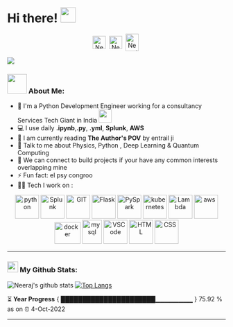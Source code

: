 # Hi there! <img src="https://github.com/TheDudeThatCode/TheDudeThatCode/blob/master/Assets/Hi.gif" width="35" />
<p align="center">
<a href="https://twitter.com/neeraj_kuro" target="blank"><img align="center" src="https://cdn.jsdelivr.net/npm/simple-icons@3.0.1/icons/twitter.svg" alt="Neeraj_Sirvisetti" height="30" width="30" /></a>&nbsp;
<a href="https://www.linkedin.com/in/neeraj-sirvisetti/" target="blank"><img align="center" src="https://cdn.jsdelivr.net/npm/simple-icons@3.0.1/icons/linkedin.svg" alt="NeerajSirvisetti" height="30" width="30" /></a>&nbsp;
<a href="https://neerajsirvisetti.herokuapp.com/" target="blank"><img align="center" src="https://cdn.jsdelivr.net/npm/simple-icons@3.0.1/icons/googlechrome.svg" alt="Neerajsirvisetti" height="40" width="30" /></a>&nbsp;
</p>


![](https://camo.githubusercontent.com/992babdffd8c74a1502de375fbdf7e4d54773242/68747470733a2f2f6d656469612e67697068792e636f6d2f6d656469612f53576f536b4e36447854737a71494b4571762f67697068792e676966)


### <img src="https://github.com/TheDudeThatCode/TheDudeThatCode/blob/master/Assets/Developer.gif" width="45" /> About Me:
- 🏦 I'm a Python Development Engineer working for a consultancy Services Tech Giant in India 
      <img src="https://media.giphy.com/media/WUlplcMpOCEmTGBtBW/giphy.gif" width="30">
- 💻 I use daily **.ipynb**,**.py**, **.yml**, **Splunk**,  **AWS**
- 📖 I am currently reading **The Author's POV** by entrail ji
- 💬 Talk to me about Physics, Python , Deep Learning & Quantum Computing
- 👯 We can connect to build projects if your have any common interests overlapping mine
- ⚡ Fun fact: el psy congroo
- 🧑‍💻 Tech I work on :
<p align="center">
     <img src="https://www.vectorlogo.zone/logos/python/python-icon.svg" alt="python" width="55" height="55"/>
      <img src="https://www.vectorlogo.zone/logos/splunk/splunk-icon.svg" alt="Splunk" width="55" height="55"/> 
      <img src="https://www.vectorlogo.zone/logos/git-scm/git-scm-icon.svg" alt="GIT" width="55" height="55"/>      
      <img src="https://www.vectorlogo.zone/logos/pocoo_flask/pocoo_flask-icon.svg" alt="Flask" width="55" height="55"/>
      <img src="https://www.vectorlogo.zone/logos/apache_spark/apache_spark-icon.svg" alt="PySpark" width="55" height="55"/> 
      <img src="https://www.vectorlogo.zone/logos/amazon_eks/amazon_eks-icon.svg" alt="kubernetes" width="55" height="55"/>
      <img src="https://www.vectorlogo.zone/logos/amazon_awslambda/amazon_awslambda-icon.svg" alt="Lambda" width="55" height="55"/> 
      <img src="https://www.vectorlogo.zone/logos/amazon_aws/amazon_aws-icon.svg" alt="aws" width="55" height="55"/>
      <img src="https://www.vectorlogo.zone/logos/docker/docker-official.svg" alt="docker" width="60" height="50"/>
      <img src="https://www.vectorlogo.zone/logos/mysql/mysql-icon.svg" alt="mysql" width="45" height="55"/>
      <img src="https://www.vectorlogo.zone/logos/visualstudio_code/visualstudio_code-icon.svg" alt="VSCode" width="55" height="55"/>
      <img src="https://www.vectorlogo.zone/logos/w3_html5/w3_html5-icon.svg" alt="HTML" width="55" height="55"/>
      <img src="https://www.vectorlogo.zone/logos/w3_css/w3_css-icon.svg" alt="CSS" width="55" height="55"/>
</p>


---
### <img src='https://media1.giphy.com/media/du3J3cXyzhj75IOgvA/giphy.gif?cid=ecf05e47x2g034i9pzwtzzsd3xgg2w9nr94t4tflbbgo3008&rid=giphy.gif' width='25' /> My Github Stats:
![Neeraj's github stats](https://github-readme-stats.vercel.app/api?username=neerajsirvisetti&show_icons=true&title_color=ffc857&icon_color=8ac926&text_color=daf7dc&bg_color=151515&hide=issues&count_private=true&include_all_commits=true)
[![Top Langs](https://github-readme-stats.vercel.app/api/top-langs/?username=neerajsirvisetti&layout=compact&text_color=daf7dc&bg_color=151515)](https://github.com/anuraghazra/github-readme-stats)

<!--START_SECTION:waka-->

<!--END_SECTION:waka-->

⏳ **Year Progress** { ██████████████████████▁▁▁▁▁▁▁▁ } 75.92 % as on ⏰ 4-Oct-2022

---


